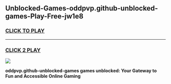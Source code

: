 
## Unblocked-Games-oddpvp.github-unblocked-games-Play-Free-jw1e8
<h3>
<a href="https://premium76.site?title=oddpvp.github-unblocked-games&ref=17A">CLICK TO PLAY</a></h3>
<hr>

<h3>
<a href="https://premium76.site?title=oddpvp.github-unblocked-games&ref=17A">CLICK 2 PLAY</a>
  
</h3>

<a href="https://premium76.site?title=oddpvp.github-unblocked-games&ref=17A"><img src="https://clearcache.store/games.png"></a>


**oddpvp.github-unblocked-games games unblocked: Your Gateway to Fun and Accessible Online Gaming**
